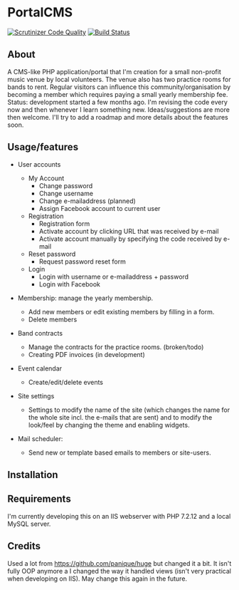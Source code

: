 # PortalCMS

[![Scrutinizer Code Quality](https://scrutinizer-ci.com/g/victorwitkamp/portal/badges/quality-score.png?b=master&s=6b94a234857427ce86a5e8aa8e1b15202260758f)](https://scrutinizer-ci.com/g/victorwitkamp/portal/?branch=master)
[![Build Status](https://scrutinizer-ci.com/g/victorwitkamp/portal/badges/build.png?b=master&s=b2598efca3c8ece2d5b6ed1356cb43bdfdffbc1f)](https://scrutinizer-ci.com/g/victorwitkamp/portal/build-status/master)

## About

A CMS-like PHP application/portal that I'm creation for a small non-profit music venue by local volunteers. The venue also has two practice rooms for bands to rent. Regular visitors can influence this community/organisation by becoming a member which requires paying a small yearly membership fee. Status: development started a few months ago. I'm revising the code every now and then whenever I learn something new. Ideas/suggestions are more then welcome. I'll try to add a roadmap and more details about the features soon.

## Usage/features

- User accounts
  - My Account
    - Change password
    - Change username
    - Change e-mailaddress (planned)
    - Assign Facebook account to current user
  - Registration
    - Registration form
    - Activate account by clicking URL that was received by e-mail
    - Activate account manually by specifying the code received by e-mail
  - Reset password
    - Request password reset form
  - Login
    - Login with username or e-mailaddress + password
    - Login with Facebook

- Membership: manage the yearly membership.
  - Add new members or edit existing members by filling in a form.
  - Delete members
- Band contracts
  - Manage the contracts for the practice rooms. (broken/todo)
  - Creating PDF invoices (in development)
- Event calendar
  - Create/edit/delete events
- Site settings
  - Settings to modify the name of the site (which changes the name for the whole site incl. the e-mails that are sent) and to modify the look/feel by changing the theme and enabling widgets.
- Mail scheduler:
  - Send new or template based emails to members or site-users.

## Installation

## Requirements

I'm currently developing this on an IIS webserver with PHP 7.2.12 and a local MySQL server.

## Credits

Used a lot from <https://github.com/panique/huge> but changed it a bit. It isn't fully OOP anymore a I changed the way it handled views (isn't very practical when developing on IIS). May change this again in the future.
